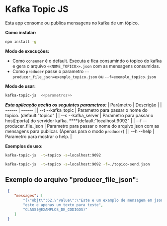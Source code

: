 # Kafka Topic JS

Esta app consome ou publica mensagens no kafka de um tópico.

**Como instalar:** 
```sh
npm install -g
```

**Modo de execuções:** 
- Como `consumer` é o default. Executa e fica consumindo o topico do kafka e gera o arquivo ` <<NOME_TOPICO>>.json ` com as mensagens consumidas.
- Como `producer` passe o parametro `--producer_file_json=exemplo_topico.json` ou `--f=exemplo_topico.json`

**Modo de usar:** 
```sh
kafka-topic-js  <<parametros>>  
```
***Esta aplicação aceita os seguintes parametros:*** 
| Parâmetro | Descrição |
| ------ | ------ |
| --t  --kafka_topic | Parametro para passar o nome do tópico. (default:"topico" |
| --s  --kafka_server | Parametro para passar o host[:porta] do servidor kafka. ****(default:"localhost:9092" |
| --f  --producer_file_json | Parametro para passar o nome do arquivo json com as mensagens para publicar. (Apenas para o modo `producer`) |
| --h  --help | Parametro para mostrar o help. |

**Exemplos de uso:**
```sh
kafka-topic-js  -t=topico -s=localhost:9092  
```
```sh
kafka-topic-js  -t=topico -s=localhost:9092 -f=./topico-send.json 
```
## Exemplo do arquivo "producer_file_json": 
```json 
 {
    "messages": [
        "{\"objt\":62,\"value\":\"Este e um examplo de mensagem em json\"}",
        "este e apenas um texto para teste", 
        "CLASS(@EXAMPLOS_DE_CODIGOS)"
    ]
 }
```